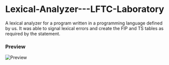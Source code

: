 # Lexical-Analyzer---LFTC-Laboratory
A lexical analyzer for a program written in a programming language defined by us.
It was able to signal lexical errors and create the FIP and TS tables as required by the statement.
### Preview
![Preview](https://i.imgur.com/PpgRV2l.png)

